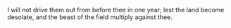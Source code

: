 I will not drive them out from before thee in one year; lest the land become desolate, and the beast of the field multiply against thee.
